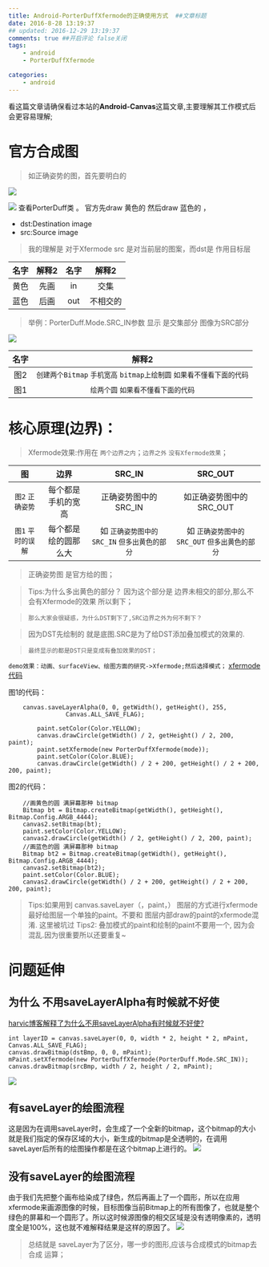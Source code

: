 ```yaml
---
title: Android-PorterDuffXfermode的正确使用方式  ##文章标题
date: 2016-8-28 13:19:37
## updated: 2016-12-29 13:19:37
comments: true ##开启评论 false关闭
tags:
    - android
    - PorterDuffXfermode

categories:
    - android
---
```


看这篇文章请确保看过本站的**Android-Canvas**这篇文章,主要理解其工作模式后会更容易理解;

<!-- more -->
# 官方合成图
> 如正确姿势的图，首先要明白的

![](https://ww2.sinaimg.cn/large/006tKfTcgw1fb8yigv0rqj30m80f8my1.jpg)

![](https://tva1.sinaimg.cn/large/006y8mN6gy1g7lz5u1zw6j313e0m8n1g.jpg)
 查看PorterDuff类 。 官方先draw 黄色的 然后draw 蓝色的 ，
 
* dst:Destination image
* src:Source image 

> 我的理解是 对于Xfermode  src 是对当前层的图案，而dst是 作用目标层

| 名字 | 解释2  | 名字 | 解释2  |
| :------------: |:---------------:| :---------------:| :---------------:|
| 黄色 | 先画 | in | 交集 |
| 蓝色 | 后画 | out | 不相交的 |
>举例：PorterDuff.Mode.SRC_IN参数 显示 是交集部分 图像为SRC部分

![](http://ww4.sinaimg.cn/large/006tKfTcgw1fb8yipzxu1j30rs0c13yr.jpg)


| 名字 | 解释2  |
| :------------: |:---------------:|
| 图2 |  `创建两个Bitmap` `手机宽高` `bitmap上绘制圆` `如果看不懂看下面的代码`|
| 图1 | `绘两个圆` `如果看不懂看下面的代码` |


# 核心原理(边界)：
>Xfermode效果:作用在 `两个边界之内`；`边界之外` `没有Xfermode效果`；

| 图 |边界 | SRC_IN  | SRC_OUT  |
| :--: | :-------: |:---------------:|:---------------:|
| `图2` `正确姿势` | 每个都是手机的宽高  |  正确姿势图中的SRC_IN   | 如正确姿势图中的 SRC_OUT   |
| `图1` `平时的误解` | 每个都是绘的圆那么大 | 如 `正确姿势图中的SRC_IN` `但多出黄色的部分` | 如 `正确姿势图中的SRC_OUT` `但多出黄色的部分` |
>正确姿势图 是官方给的图；

>Tips:为什么多出黄色的部分？ 因为这个部分是 边界未相交的部分,那么不会有Xfermode的效果 所以剩下；

>`那么大家会很疑惑，为什么DST剩下了,SRC边界之外为何不剩下？`

>因为DST先绘制的 就是底图.SRC是为了给DST添加叠加模式的效果的.

>`最终显示的都是DST只是变成有叠加效果的DST；`


`demo效果：动画、surfaceView、绘图方面的研究->Xfermode;然后选择模式；`
[xfermode代码](https://github.com/luhaoaimama1/zone-sdk/blob/master/Android_Zone_Test/src/com/example/mylib_test/activity/animal/viewa/XfermodeView.java)

图1的代码：
```
    canvas.saveLayerAlpha(0, 0, getWidth(), getHeight(), 255,
                Canvas.ALL_SAVE_FLAG);

        paint.setColor(Color.YELLOW);
        canvas.drawCircle(getWidth() / 2, getHeight() / 2, 200, paint);
        paint.setXfermode(new PorterDuffXfermode(mode));
        paint.setColor(Color.BLUE);
        canvas.drawCircle(getWidth() / 2 + 200, getHeight() / 2 + 200, 200, paint);
```

图2的代码：
```
    //画黄色的圆 满屏幕那种 bitmap
    Bitmap bt = Bitmap.createBitmap(getWidth(), getHeight(), Bitmap.Config.ARGB_4444);
    canvas2.setBitmap(bt);
    paint.setColor(Color.YELLOW);
    canvas2.drawCircle(getWidth() / 2, getHeight() / 2, 200, paint);
    //画蓝色的圆 满屏幕那种 bitmap
    Bitmap bt2 = Bitmap.createBitmap(getWidth(), getHeight(), Bitmap.Config.ARGB_4444);
    canvas2.setBitmap(bt2);
    paint.setColor(Color.BLUE);
    canvas2.drawCircle(getWidth() / 2 + 200, getHeight() / 2 + 200, 200, paint);
```


> Tips:如果用到  canvas.saveLayer（，paint，） 图层的方式进行xfermode 最好给图层一个单独的paint。不要和 图层内部draw的paint的xfermode混淆. 这里被坑过
> Tips2: 叠加模式的paint和绘制的paint不要用一个, 因为会混乱.因为很重要所以还要重复~

# 问题延伸

## 为什么 不用saveLayerAlpha有时候就不好使
[harvic博客解释了为什么不用saveLayerAlpha有时候就不好使?](http://blog.csdn.net/harvic880925/article/details/51317746)

```
int layerID = canvas.saveLayer(0, 0, width * 2, height * 2, mPaint, Canvas.ALL_SAVE_FLAG);
canvas.drawBitmap(dstBmp, 0, 0, mPaint);
mPaint.setXfermode(new PorterDuffXfermode(PorterDuff.Mode.SRC_IN));
canvas.drawBitmap(srcBmp, width / 2, height / 2, mPaint);
```
![](http://ww4.sinaimg.cn/large/006tKfTcgw1fb8ygjcf7ij30uy092mx6.jpg)
## **有saveLayer的绘图流程**
这是因为在调用saveLayer时，会生成了一个全新的bitmap，这个bitmap的大小就是我们指定的保存区域的大小，新生成的bitmap是全透明的，在调用saveLayer后所有的绘图操作都是在这个bitmap上进行的。
![](http://ww3.sinaimg.cn/large/006tKfTcgw1fb8yiwcm8bj30f008umx5.jpg)
## **没有saveLayer的绘图流程**
由于我们先把整个画布给染成了绿色，然后再画上了一个圆形，所以在应用xfermode来画源图像的时候，目标图像当前Bitmap上的所有图像了，也就是整个绿色的屏幕和一个圆形了。所以这时候源图像的相交区域是没有透明像素的，透明度全是100%，这也就不难解释结果是这样的原因了。
![](http://ww4.sinaimg.cn/large/006tKfTcgw1fb8yj3233oj30fu09ga9z.jpg)
>总结就是  saveLayer为了区分，哪一步的图形,应该与合成模式的bitmap去合成 运算；

